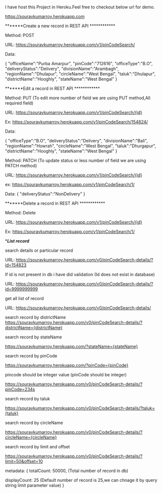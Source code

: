 I have host this Project in Heroku.Feel free to checkout below url for demo. 

https://souravkumarroy.herokuapp.com


*******Create a new record in REST API ************

Method: POST

URL: https://souravkumarroy.herokuapp.com/v1/pinCodeSearch/

Data:

{
 "officeName":"Purba Amarpur",
 "pinCode":"712616",
 "officeType":"B.O",
 "deliveryStatus":"Delivery",
 "divisionName":"Arambagh",
 "regionName":"Dhulapur",
 "circleName":"West Bengal",
 "taluk":"Dhulapur",
 "districtName":"Hooghly",
 "stateName":"West Bengal"
}

*******Edit a record in REST API ************

Method: PUT (To edit more number of field we are using PUT method,All required field)

URL: https://souravkumarroy.herokuapp.com/v1/pinCodeSearch/{id}

Ex: https://souravkumarroy.herokuapp.com/v1/pinCodeSearch/154824/

Data:

{
 "officeType":"B.O",
 "deliveryStatus":"Delivery",
 "divisionName":"Bali",
 "regionName":"Howrah",
 "circleName":"West Bengal",
 "taluk":"Dhurgapur",
 "districtName":"Hooghly",
  "stateName":"West Bengal"
}

Method: PATCH (To update status or less number of field we are using PATCH method)

URL: https://souravkumarroy.herokuapp.com/v1/pinCodeSearch/{id}

ex: https://souravkumarroy.herokuapp.com/v1/pinCodeSearch/1/

Data:
{
"deliveryStatus":"NonDelivery"
}

*******Delete a record in REST API ************

Method: Delete

URL: https://souravkumarroy.herokuapp.com/v1/pinCodeSearch/{id}

Ex: https://souravkumarroy.herokuapp.com/v1/pinCodeSearch/1/

**********List record*********

search details or particular record

URL: https://souravkumarroy.herokuapp.com/v0/pinCodeSearch-details/?id=154823

If id is not present in db i have did validation (Id does not exist in database)

URL: https://souravkumarroy.herokuapp.com/v0/pinCodeSearch-details/?id=9999999999

get all list of record

URL: https://souravkumarroy.herokuapp.com/v0/pinCodeSearch-details/

search record by  districtName
https://souravkumarroy.herokuapp.com/v0/pinCodeSearch-details/?districtName={districtName}

search record by  stateName

https://souravkumarroy.herokuapp.com/?stateName={stateName}

search record by  pinCode

https://souravkumarroy.herokuapp.com/?pinCode={pinCode}

pincode should be integer value (pinCode should be integer)

https://souravkumarroy.herokuapp.com/v0/pinCodeSearch-details/?pinCode=234s


search record by  taluk

https://souravkumarroy.herokuapp.com/v0/pinCodeSearch-details/?taluk={taluk}

search record by  circleName

https://souravkumarroy.herokuapp.com/v0/pinCodeSearch-details/?circleName={circleName}

search record by  limit and offset

https://souravkumarroy.herokuapp.com/v0/pinCodeSearch-details/?limit=50&offset=10


metadata: {
totalCount: 50000,    (Total number of record in db)

displayCount: 25 (Default number of record is 25,we can chnage it by query string limit parameter value)
}
